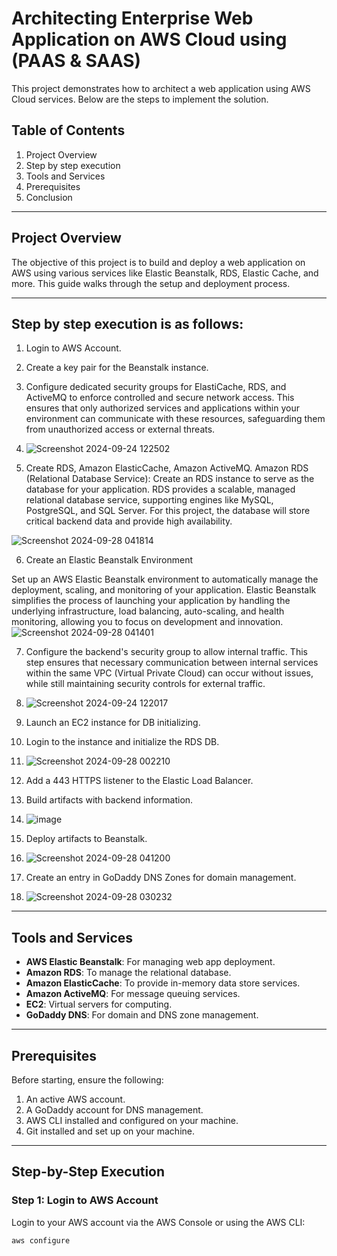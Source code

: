 # Architecting Enterprise Web Application on AWS Cloud using (PAAS & SAAS)

This project demonstrates how to architect a web application using AWS Cloud services. Below are the steps to implement the solution.

## Table of Contents
1.  Project Overview
2.  Step by step execution
3.  Tools and Services
4.  Prerequisites
5.  Conclusion

---

## Project Overview

The objective of this project is to build and deploy a web application on AWS using various services like Elastic Beanstalk, RDS, Elastic Cache, and more. This guide walks through the setup and deployment process.

---

## Step by step execution is as follows:

1. Login to AWS Account.
2. Create a key pair for the Beanstalk instance.
3. Configure dedicated security groups for ElastiCache, RDS, and ActiveMQ to enforce controlled and secure network access. This ensures that only authorized services and applications within your environment can communicate with these resources, safeguarding them from unauthorized access or external threats.
  
5. ![Screenshot 2024-09-24 122502](https://github.com/user-attachments/assets/778c6720-a719-4d0b-8a82-ce76093fcc95)

6. Create RDS, Amazon ElasticCache, Amazon ActiveMQ.
 Amazon RDS (Relational Database Service): Create an RDS instance to serve as the database for your application. RDS provides a scalable, managed relational database service, supporting engines like MySQL, PostgreSQL, and SQL Server. For this project, the database will store critical backend data and provide high availability.
 
 ![Screenshot 2024-09-28 041814](https://github.com/user-attachments/assets/54e5f447-d9d6-4bac-9b89-5ca19146ff9f)

6. Create an Elastic Beanstalk Environment
 
Set up an AWS Elastic Beanstalk environment to automatically manage the deployment, scaling, and monitoring of your application. Elastic Beanstalk simplifies the process of launching your application by handling the underlying infrastructure, load balancing, auto-scaling, and health monitoring, allowing you to focus on development and innovation.
![Screenshot 2024-09-28 041401](https://github.com/user-attachments/assets/83ea1f16-7763-407b-8aba-49c7d3d7c54d)

7. Configure the backend's security group to allow internal traffic. This step ensures that necessary communication between internal services within the same VPC (Virtual Private Cloud) can occur without issues, while still maintaining security controls for external traffic.
 
13. ![Screenshot 2024-09-24 122017](https://github.com/user-attachments/assets/522a79b3-ddf6-489a-93d1-483c3a904e79)

14. Launch an EC2 instance for DB initializing.
15. Login to the instance and initialize the RDS DB.
 
17. ![Screenshot 2024-09-28 002210](https://github.com/user-attachments/assets/62b492e6-89bd-4024-9266-15d3a2d5f996)

18. Add a 443 HTTPS listener to the Elastic Load Balancer.
19. Build artifacts with backend information.
 
21. ![image](https://github.com/user-attachments/assets/745ed473-8fc4-41f0-a3ee-7d2792d60160)

22. Deploy artifacts to Beanstalk.
    
24. ![Screenshot 2024-09-28 041200](https://github.com/user-attachments/assets/f9477e31-5afc-4a1a-987b-08cdfaf28445)

25. Create an entry in GoDaddy DNS Zones for domain management.
    
27. ![Screenshot 2024-09-28 030232](https://github.com/user-attachments/assets/fd497a57-fb92-490c-83a1-a961cedd7412)


---

## Tools and Services

- **AWS Elastic Beanstalk**: For managing web app deployment.
- **Amazon RDS**: To manage the relational database.
- **Amazon ElasticCache**: To provide in-memory data store services.
- **Amazon ActiveMQ**: For message queuing services.
- **EC2**: Virtual servers for computing.
- **GoDaddy DNS**: For domain and DNS zone management.

---

## Prerequisites

Before starting, ensure the following:

1. An active AWS account.
2. A GoDaddy account for DNS management.
3. AWS CLI installed and configured on your machine.
4. Git installed and set up on your machine.

---

## Step-by-Step Execution

### Step 1: Login to AWS Account
Login to your AWS account via the AWS Console or using the AWS CLI:
```bash
aws configure
